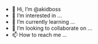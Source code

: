 - 👋 Hi, I’m @akidboss
- 👀 I’m interested in ...
- 🌱 I’m currently learning ...
- 💞️ I’m looking to collaborate on ...
- 📫 How to reach me ...

<!---
akidboss/akidboss is a ✨ special ✨ repository because its `README.md` (this file) appears on your GitHub profile.
You can click the Preview link to take a look at your changes.
--->
